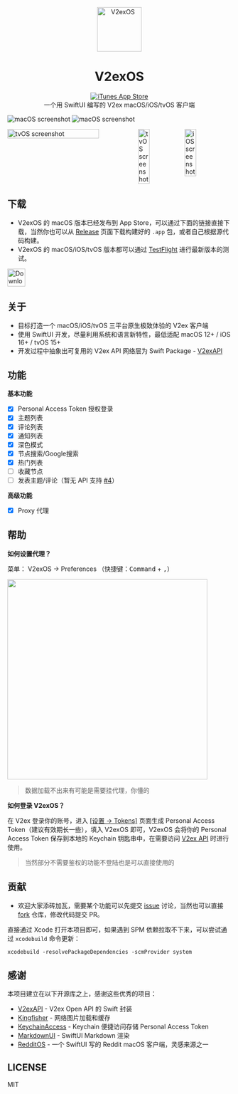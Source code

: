 <p align="center">
  <a href="https://apps.apple.com/cn/app/v2exos/id6443544914?mt=12">
    <img src="/V2exOS/Assets.xcassets/AppIcon.appiconset/icon_256.png" alt="V2exOS" title="V2exOS" width="100" />
  </a>
  <h1 align="center">V2exOS</h1>
  <div align="center">
    <a href="https://apps.apple.com/cn/app/v2exos/id6443544914?mt=12"><img alt="iTunes App Store" src="https://img.shields.io/itunes/v/6443544914?logo=appstore&label=Mac%20App%20Store&labelColor=white"></a>
  </div>
  <div align="center">一个用 SwiftUI 编写的 V2ex macOS/iOS/tvOS 客户端</div>
</p>

![macOS screenshot](https://user-images.githubusercontent.com/2088605/192312063-def16466-052b-457a-9b4c-856b2afb3a42.png#gh-dark-mode-only)
![macOS screenshot](https://user-images.githubusercontent.com/2088605/192312051-9ec1e43d-4aee-46fb-a61f-fd865e35fca4.png#gh-light-mode-only)

<div style="display: flex">
  <img src="https://user-images.githubusercontent.com/2088605/219903872-311b54cb-59fd-4568-b057-469cd6ebee93.png" width="70%" alt="tvOS screenshot" />
  <img src="https://user-images.githubusercontent.com/2088605/219903934-8fddee2e-51d5-493a-b01d-38a4a55970a1.png#gh-dark-mode-only" width="25%" alt="tvOS screenshot" />
  <img src="https://user-images.githubusercontent.com/2088605/219903581-ce11de4b-c0d9-4843-844a-afd21d3f6993.png#gh-light-mode-only" width="25%" alt="iOS screenshot" />
</div>


## 下载

- V2exOS 的 macOS 版本已经发布到 App Store，可以通过下面的链接直接下载，当然你也可以从 [Release](https://github.com/isaced/V2exOS/releases) 页面下载构建好的 `.app` 包，或者自己根据源代码构建。
- V2exOS 的 macOS/iOS/tvOS 版本都可以通过 [TestFlight](https://testflight.apple.com/join/MOtKdxHH) 进行最新版本的测试。

<a href="https://apps.apple.com/cn/app/v2exos/id6443544914?mt=12">
  <img src="https://tools.applemediaservices.com/api/badges/download-on-the-mac-app-store/white/en-US" alt="Download V2exOS on App Store" height="40" />
</a>

## 关于

- 目标打造一个 macOS/iOS/tvOS 三平台原生极致体验的 V2ex 客户端
- 使用 SwiftUI 开发，尽量利用系统和语言新特性，最低适配 macOS 12+ / iOS 16+ / tvOS 15+
- 开发过程中抽象出可复用的 V2ex API 网络层为 Swift Package - [V2exAPI](https://github.com/isaced/V2exAPI)

## 功能

**基本功能**

- [x] Personal Access Token 授权登录
- [x] 主题列表
- [x] 评论列表
- [x] 通知列表
- [x] 深色模式
- [x] 节点搜索/Google搜索
- [x] 热门列表
- [ ] 收藏节点
- [ ] 发表主题/评论（暂无 API 支持 [#4](https://github.com/isaced/V2exOS/issues/4)）

**高级功能**

- [x] Proxy 代理

## 帮助

**如何设置代理？**

菜单： V2exOS -> Preferences （快捷键：<kbd>Command</kbd> + <kbd>,</kbd>）

<img src="https://user-images.githubusercontent.com/2088605/193294617-e027d1da-8bd7-44f4-9ade-11f2cf807d81.png" width="450">

> 数据加载不出来有可能是需要挂代理，你懂的

**如何登录 V2exOS？**

在 V2ex 登录你的账号，进入 [[设置 -> Tokens]](https://v2ex.com/settings/tokens) 页面生成 Personal Access Token（建议有效期长一些），填入 V2exOS 即可，V2exOS 会将你的 Personal Access Token 保存到本地的 Keychain 钥匙串中，在需要访问 [V2ex API](https://v2ex.com/help/api) 时进行使用。

> 当然部分不需要鉴权的功能不登陆也是可以直接使用的

## 贡献

- 欢迎大家添砖加瓦，需要某个功能可以先提交 [issue](https://github.com/isaced/V2exOS/issues) 讨论，当然也可以直接 [fork](https://github.com/isaced/V2exOS/fork) 仓库，修改代码提交 PR。

直接通过 Xcode 打开本项目即可，如果遇到 SPM 依赖拉取不下来，可以尝试通过 `xcodebuild` 命令更新：

```shell
xcodebuild -resolvePackageDependencies -scmProvider system
```

## 感谢

本项目建立在以下开源库之上，感谢这些优秀的项目：

- [V2exAPI](https://github.com/isaced/V2exAPI) - V2ex Open API 的 Swift 封装
- [Kingfisher](https://github.com/onevcat/Kingfisher) - 网络图片加载和缓存
- [KeychainAccess](https://github.com/kishikawakatsumi/KeychainAccess) - Keychain 便捷访问存储 Personal Access Token
- [MarkdownUI](https://github.com/gonzalezreal/MarkdownUI) - SwiftUI Markdown 渲染
- [RedditOS](https://github.com/Dimillian/RedditOS) - 一个 SwiftUI 写的 Reddit macOS 客户端，灵感来源之一

## LICENSE

MIT
